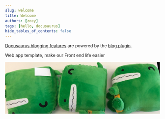 ```yaml
---
slug: welcome
title: Welcome
authors: [zoey]
tags: [hello, docusaurus]
hide_tables_of_contents: false
---
```


[Docusaurus blogging features](https://docusaurus.io/docs/blog) are powered by the [blog plugin](https://docusaurus.io/docs/api/plugins/@docusaurus/plugin-content-blog).


Web app template, make our Front end life easier


![Docusaurus Plushie](./docusaurus-plushie-banner.jpeg)
